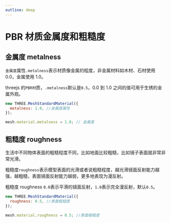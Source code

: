 ```yaml
---
outline: deep
---
```


# PBR 材质金属度和粗糙度

## 金属度 metalness

`金属度`属性`.metalness`表示材质像金属的程度，非金属材料如木材、石材使用 0.0，金属使用 1.0。

threejs 的`PBR材`质，`.metalness`默认是`0.5`，0.0 到 1.0 之间的值可用于生锈的金属外观。

```js
new THREE.MeshStandardMaterial({
  metalness: 1.0, //金属度属性
});

mesh.material.metalness = 1.0; // 金属度
```

## 粗糙度 roughness

生活中不同物体表面的粗糙程度不同，比如地面比较粗糙，比如镜子表面就非常非常光滑。

粗糙度`roughness`表示模型表面的光滑或者说粗糙程度，越光滑镜面反射能力越强，越粗糙，表面镜面反射能力越弱，更多地表现为漫反射。

粗糙度 roughness `0.0`表示平滑的镜面反射，`1.0`表示完全漫反射，默认`0.5`。

```js
new THREE.MeshStandardMaterial({
  roughness: 0.5, //表面粗糙度
});

mesh.material.roughness = 0.5; //表面粗糙度
```

